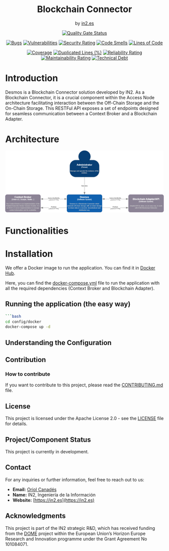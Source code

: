 <div align="center">

<h1>Blockchain Connector</h1>
<span>by </span><a href="https://in2.es">in2.es</a>
<p><p>

[![Quality Gate Status](https://sonarcloud.io/api/project_badges/measure?project=in2workspace_desmos&metric=alert_status)](https://sonarcloud.io/dashboard?id=in2workspace_desmos)

[![Bugs](https://sonarcloud.io/api/project_badges/measure?project=in2workspace_desmos&metric=bugs)](https://sonarcloud.io/summary/new_code?id=in2workspace_desmos)
[![Vulnerabilities](https://sonarcloud.io/api/project_badges/measure?project=in2workspace_desmos&metric=vulnerabilities)](https://sonarcloud.io/dashboard?id=in2workspace_desmos)
[![Security Rating](https://sonarcloud.io/api/project_badges/measure?project=in2workspace_desmos&metric=security_rating)](https://sonarcloud.io/dashboard?id=in2workspace_desmos)
[![Code Smells](https://sonarcloud.io/api/project_badges/measure?project=in2workspace_desmos&metric=code_smells)](https://sonarcloud.io/summary/new_code?id=in2workspace_desmos)
[![Lines of Code](https://sonarcloud.io/api/project_badges/measure?project=in2workspace_desmos&metric=ncloc)](https://sonarcloud.io/dashboard?id=in2workspace_desmos)

[![Coverage](https://sonarcloud.io/api/project_badges/measure?project=in2workspace_desmos&metric=coverage)](https://sonarcloud.io/summary/new_code?id=in2workspace_desmos)
[![Duplicated Lines (%)](https://sonarcloud.io/api/project_badges/measure?project=in2workspace_desmos&metric=duplicated_lines_density)](https://sonarcloud.io/summary/new_code?id=in2workspace_desmos)
[![Reliability Rating](https://sonarcloud.io/api/project_badges/measure?project=in2workspace_desmos&metric=reliability_rating)](https://sonarcloud.io/dashboard?id=in2workspace_desmos)
[![Maintainability Rating](https://sonarcloud.io/api/project_badges/measure?project=in2workspace_desmos&metric=sqale_rating)](https://sonarcloud.io/dashboard?id=in2workspace_desmos)
[![Technical Debt](https://sonarcloud.io/api/project_badges/measure?project=in2workspace_desmos&metric=sqale_index)](https://sonarcloud.io/summary/new_code?id=in2workspace_desmos)

</div>

# Introduction
Desmos is a Blockchain Connector solution developed by IN2. As a Blockchain Connector, it is a crucial component within the Access Node architecture facilitating interaction between the Off-Chain Storage and the On-Chain Storage. 
This RESTFul API exposes a set of endpoints designed for seamless communication between a Context Broker and a Blockchain Adapter.

# Architecture
![Architecture](docs/images/desmos-architecture.png)

# Functionalities

# Installation

We offer a Docker image to run the application. You can find it in [Docker Hub](https://hub.docker.com/repository/docker/in2kizuna/desmos/general).

Here, you can find the [docker-compose.yml](config/docker/compose.yml) file to run the application with all the required dependencies (Context Broker and Blockchain Adapter).

## Running the application (the easy way)
```bash
```bash
cd config/docker
docker-compose up -d
```

## Understanding the Configuration

## Contribution

### How to contribute
If you want to contribute to this project, please read the [CONTRIBUTING.md](CONTRIBUTING.md) file.

## License
This project is licensed under the Apache License 2.0 - see the [LICENSE](LICENSE) file for details.

## Project/Component Status
This project is currently in development.

## Contact
For any inquiries or further information, feel free to reach out to us:

- **Email:** [Oriol Canadés](mailto:oriol.canades@in2.es)
- **Name:** IN2, Ingeniería de la Información
- **Website:** [https://in2.es](https://in2.es)

## Acknowledgments
This project is part of the IN2 strategic R&D, which has received funding from the [DOME](https://dome-marketplace.eu/) project within the European Union’s Horizon Europe Research and Innovation programme under the Grant Agreement No 101084071.

